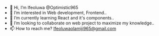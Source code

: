 - 👋 Hi, I’m Ifeoluwa @Optimistic965
- 👀 I’m interested in Web development, Frontend..
- 🌱 I’m currently learning React and it's components..
- 💞️ I’m looking to collaborate on web project to maximize my knowledge..
- 📫 How to reach me? Ifeoluwaolamiji965@gmail.com

<!---
Optimistic965/Optimistic965 is a ✨ special ✨ repository because its `README.md` (this file) appears on your GitHub profile.
You can click the Preview link to take a look at your changes.
--->
